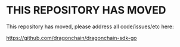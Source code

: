 # THIS REPOSITORY HAS MOVED

This repository has moved, please address all code/issues/etc here:

https://github.com/dragonchain/dragonchain-sdk-go
